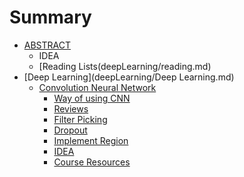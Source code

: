 # Summary

* [ABSTRACT](README.md)
   * IDEA
   * [Reading Lists(deepLearning/reading.md)
* [Deep Learning](deepLearning/Deep Learning.md)
   * [Convolution Neural Network](deepLearning/CNN/cnn.md)
       * [Way of using CNN](deepLearning/CNN/using.md)
       * [Reviews](deepLearning/CNN/reviews.md)
       * [Filter Picking](deepLearning/CNN/filter_picking.md)
       * [Dropout](deepLearning/CNN/dropout.md)
       * [Implement Region](deepLearning/CNN/implement_region.md)
       * [IDEA](deepLearning/idea.md)
       * [Course Resources](deepLearning/CNN/course_resources.md)
